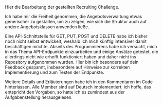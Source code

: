 Hier die Bearbeitung der gestellten Recruiting Challenge.

Ich habe mir die Freiheit genommen, die Angebotsverwaltung etwas generischer zu gestalten, um zu zeigen,
wie sich die Struktur auch auf andere Angebotsklassen anwenden ließe.

Eine API-Schnittstelle für GET, PUT, POST und DELETE habe ich bisher noch nicht selbst entwickelt, weshalb ich mich künftig intensiver damit beschäftigen möchte.
Abseits des Programmierens habe ich versucht, mich in das Thema API-Endpunkte einzuarbeiten und einige Ansätze getestet,
die allerdings nicht wie erhofft funktioniert haben und daher nicht ins Repository aufgenommen wurden.
Hier bin ich besonders auf dein Feedback gespannt, insbesondere auf Hinweise zur korrekten Implementierung und zum Testen der Endpunkte.

Weitere Details und Erläuterungen habe ich in den Kommentaren im Code hinterlassen.
Alle Member sind auf Deutsch implementiert; ich hoffe, das entspricht den Vorgaben, so hatte ich es zumindest aus der Aufgabenstellung herausgelesen.
